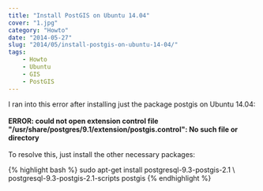 ```yaml
---
title: "Install PostGIS on Ubuntu 14.04"
cover: "1.jpg"
category: "Howto"
date: "2014-05-27"
slug: "2014/05/install-postgis-on-ubuntu-14-04/"
tags:
    - Howto
    - Ubuntu
    - GIS
    - PostGIS
---
```

<p>I ran into this error after installing just the package postgis on Ubuntu 14.04:<br />
<strong><br />
ERROR: could not open extension control file "/usr/share/postgres/9.1/extension/postgis.control": No such file or directory<br />
</strong>

<br />
To resolve this, just install the other necessary packages:</p>
{% highlight bash %}
sudo apt-get install postgresql-9.3-postgis-2.1 \
postgresql-9.3-postgis-2.1-scripts postgis
{% endhighlight %}
